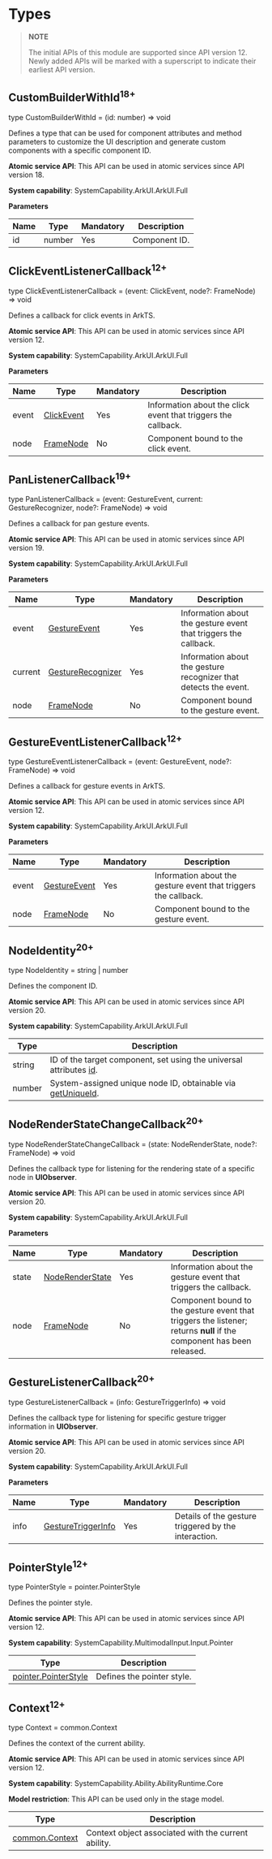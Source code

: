 # Types
<!--Kit: ArkUI-->
<!--Subsystem: ArkUI-->
<!--Owner: @jiangtao92-->
<!--Designer: @piggyguy-->
<!--Tester: @songyanhong-->
<!--Adviser: @HelloCrease-->

> **NOTE**
>
> The initial APIs of this module are supported since API version 12. Newly added APIs will be marked with a superscript to indicate their earliest API version.

## CustomBuilderWithId<sup>18+</sup>

type CustomBuilderWithId = (id: number) =&gt; void

Defines a type that can be used for component attributes and method parameters to customize the UI description and generate custom components with a specific component ID.

**Atomic service API**: This API can be used in atomic services since API version 18.

**System capability**: SystemCapability.ArkUI.ArkUI.Full

**Parameters**

| Name| Type| Mandatory| Description|
| -------- | -------- | -------- | -------- |
| id | number | Yes| Component ID.|

## ClickEventListenerCallback<sup>12+</sup>

type ClickEventListenerCallback = (event: ClickEvent, node?: FrameNode) => void

Defines a callback for click events in ArkTS.

**Atomic service API**: This API can be used in atomic services since API version 12.

**System capability**: SystemCapability.ArkUI.ArkUI.Full

**Parameters**

| Name | Type  | Mandatory| Description                         |
| ------- | ------ | ---- | --------------------------- |
| event | [ClickEvent](../apis-arkui/arkui-ts/ts-universal-events-click.md#clickevent)| Yes| Information about the click event that triggers the callback.|
| node | [FrameNode](js-apis-arkui-frameNode.md) | No| Component bound to the click event.|

## PanListenerCallback<sup>19+</sup>

type PanListenerCallback = (event: GestureEvent, current: GestureRecognizer, node?: FrameNode) => void

Defines a callback for pan gesture events.

**Atomic service API**: This API can be used in atomic services since API version 19.

**System capability**: SystemCapability.ArkUI.ArkUI.Full

**Parameters**

| Name | Type             | Mandatory| Description                               |
| ------- | ----------------- | ---- | --------------------------------- |
| event   | [GestureEvent](../apis-arkui/arkui-ts/ts-gesture-common.md#gestureevent)     | Yes  | Information about the gesture event that triggers the callback.  |
| current | [GestureRecognizer](arkui-ts/ts-gesture-common.md#gesturerecognizer12) | Yes  | Information about the gesture recognizer that detects the event. |
| node    | [FrameNode](js-apis-arkui-frameNode.md)         | No  | Component bound to the gesture event.|

## GestureEventListenerCallback<sup>12+</sup>

type GestureEventListenerCallback = (event: GestureEvent, node?: FrameNode) => void

Defines a callback for gesture events in ArkTS.

**Atomic service API**: This API can be used in atomic services since API version 12.

**System capability**: SystemCapability.ArkUI.ArkUI.Full

**Parameters**

| Name | Type  | Mandatory| Description                         |
| ------- | ------ | ---- | --------------------------- |
| event | [GestureEvent](../apis-arkui/arkui-ts/ts-gesture-common.md#gestureevent)| Yes| Information about the gesture event that triggers the callback.|
| node | [FrameNode](js-apis-arkui-frameNode.md) | No| Component bound to the gesture event.|

## NodeIdentity<sup>20+</sup>

type NodeIdentity = string | number

Defines the component ID.

**Atomic service API**: This API can be used in atomic services since API version 20.

**System capability**: SystemCapability.ArkUI.ArkUI.Full

| Type             | Description                               |
| ----------------- | --------------------------------- |
| string      | ID of the target component, set using the universal attributes [id](./arkui-ts/ts-universal-attributes-component-id.md#id).  |
| number | System-assigned unique node ID, obtainable via [getUniqueId](js-apis-arkui-frameNode.md#getuniqueid12). |

## NodeRenderStateChangeCallback<sup>20+</sup>

type NodeRenderStateChangeCallback = (state: NodeRenderState, node?: FrameNode) => void

Defines the callback type for listening for the rendering state of a specific node in **UIObserver**.

**Atomic service API**: This API can be used in atomic services since API version 20.

**System capability**: SystemCapability.ArkUI.ArkUI.Full

**Parameters**

| Name | Type             | Mandatory| Description                               |
| ------- | ----------------- | ---- | --------------------------------- |
| state   | [NodeRenderState](arkts-apis-uicontext-e.md#noderenderstate20)     | Yes  | Information about the gesture event that triggers the callback.  |
| node    | [FrameNode](js-apis-arkui-frameNode.md)         | No  | Component bound to the gesture event that triggers the listener; returns **null** if the component has been released.|

## GestureListenerCallback<sup>20+</sup>

type GestureListenerCallback = (info: GestureTriggerInfo) => void

Defines the callback type for listening for specific gesture trigger information in **UIObserver**.

**Atomic service API**: This API can be used in atomic services since API version 20.

**System capability**: SystemCapability.ArkUI.ArkUI.Full

**Parameters**

| Name | Type             | Mandatory| Description                               |
| ------- | ----------------- | ---- | --------------------------------- |
| info   | [GestureTriggerInfo](arkts-apis-uicontext-i.md#gesturetriggerinfo20)     | Yes  |  Details of the gesture triggered by the interaction.|

## PointerStyle<sup>12+</sup>

type PointerStyle = pointer.PointerStyle

Defines the pointer style.

**Atomic service API**: This API can be used in atomic services since API version 12.

**System capability**: SystemCapability.MultimodalInput.Input.Pointer

|Type|Description|
| -- | -- |
|[pointer.PointerStyle](../apis-input-kit/js-apis-pointer.md#pointerstyle) |Defines the pointer style.|

## Context<sup>12+</sup>

type Context = common.Context

Defines the context of the current ability.

**Atomic service API**: This API can be used in atomic services since API version 12.

**System capability**: SystemCapability.Ability.AbilityRuntime.Core

**Model restriction**: This API can be used only in the stage model.

| Type|Description  |
| ------ | ------------------- |
| [common.Context](../apis-ability-kit/js-apis-app-ability-common.md#context) |Context object associated with the current ability.|
